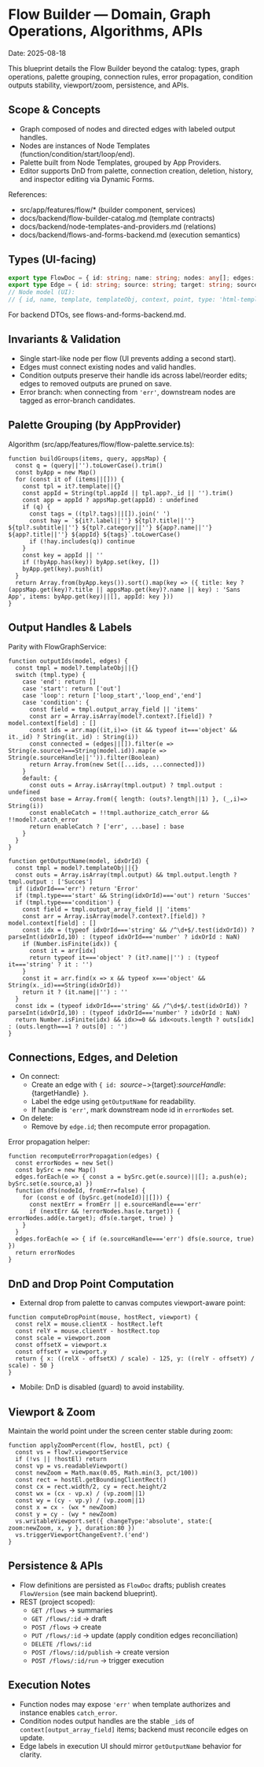 # Flow Builder — Domain, Graph Operations, Algorithms, APIs

Date: 2025-08-18

This blueprint details the Flow Builder beyond the catalog: types, graph operations, palette grouping, connection rules, error propagation, condition outputs stability, viewport/zoom, persistence, and APIs.


## Scope & Concepts

- Graph composed of nodes and directed edges with labeled output handles.
- Nodes are instances of Node Templates (function/condition/start/loop/end).
- Palette built from Node Templates, grouped by App Providers.
- Editor supports DnD from palette, connection creation, deletion, history, and inspector editing via Dynamic Forms.

References:
- src/app/features/flow/* (builder component, services)
- docs/backend/flow-builder-catalog.md (template contracts)
- docs/backend/node-templates-and-providers.md (relations)
- docs/backend/flows-and-forms-backend.md (execution semantics)


## Types (UI-facing)

```ts
export type FlowDoc = { id: string; name: string; nodes: any[]; edges: any[]; meta?: any; description?: string };
export type Edge = { id: string; source: string; target: string; sourceHandle?: string; targetHandle?: string; data?: any };
// Node model (UI):
// { id, name, template, templateObj, context, point, type: 'html-template' }
```

For backend DTOs, see flows-and-forms-backend.md.


## Invariants & Validation

- Single start-like node per flow (UI prevents adding a second start).
- Edges must connect existing nodes and valid handles.
- Condition outputs preserve their handle ids across label/reorder edits; edges to removed outputs are pruned on save.
- Error branch: when connecting from `'err'`, downstream nodes are tagged as error-branch candidates.


## Palette Grouping (by AppProvider)

Algorithm (src/app/features/flow/flow-palette.service.ts):
```
function buildGroups(items, query, appsMap) {
  const q = (query||'').toLowerCase().trim()
  const byApp = new Map()
  for (const it of (items||[])) {
    const tpl = it?.template||{}
    const appId = String(tpl.appId || tpl.app?._id || '').trim()
    const app = appId ? appsMap.get(appId) : undefined
    if (q) {
      const tags = ((tpl?.tags)||[]).join(' ')
      const hay = `${it?.label||''} ${tpl?.title||''} ${tpl?.subtitle||''} ${tpl?.category||''} ${app?.name||''} ${app?.title||''} ${appId} ${tags}`.toLowerCase()
      if (!hay.includes(q)) continue
    }
    const key = appId || ''
    if (!byApp.has(key)) byApp.set(key, [])
    byApp.get(key).push(it)
  }
  return Array.from(byApp.keys()).sort().map(key => ({ title: key ? (appsMap.get(key)?.title || appsMap.get(key)?.name || key) : 'Sans App', items: byApp.get(key)||[], appId: key }))
}
```


## Output Handles & Labels

Parity with FlowGraphService:
```
function outputIds(model, edges) {
  const tmpl = model?.templateObj||{}
  switch (tmpl.type) {
    case 'end': return []
    case 'start': return ['out']
    case 'loop': return ['loop_start','loop_end','end']
    case 'condition': {
      const field = tmpl.output_array_field || 'items'
      const arr = Array.isArray(model?.context?.[field]) ? model.context[field] : []
      const ids = arr.map((it,i)=> (it && typeof it==='object' && it._id) ? String(it._id) : String(i))
      const connected = (edges||[]).filter(e => String(e.source)===String(model.id)).map(e => String(e.sourceHandle||'')).filter(Boolean)
      return Array.from(new Set([...ids, ...connected]))
    }
    default: {
      const outs = Array.isArray(tmpl.output) ? tmpl.output : undefined
      const base = Array.from({ length: (outs?.length||1) }, (_,i)=> String(i))
      const enableCatch = !!tmpl.authorize_catch_error && !!model?.catch_error
      return enableCatch ? ['err', ...base] : base
    }
  }
}

function getOutputName(model, idxOrId) {
  const tmpl = model?.templateObj||{}
  const outs = Array.isArray(tmpl.output) && tmpl.output.length ? tmpl.output : ['Succes']
  if (idxOrId==='err') return 'Error'
  if (tmpl.type==='start' && String(idxOrId)==='out') return 'Succes'
  if (tmpl.type==='condition') {
    const field = tmpl.output_array_field || 'items'
    const arr = Array.isArray(model?.context?.[field]) ? model.context[field] : []
    const idx = (typeof idxOrId==='string' && /^\d+$/.test(idxOrId)) ? parseInt(idxOrId,10) : (typeof idxOrId==='number' ? idxOrId : NaN)
    if (Number.isFinite(idx)) {
      const it = arr[idx]
      return typeof it==='object' ? (it?.name||'') : (typeof it==='string' ? it : '')
    }
    const it = arr.find(x => x && typeof x==='object' && String(x._id)===String(idxOrId))
    return it ? (it.name||'') : ''
  }
  const idx = (typeof idxOrId==='string' && /^\d+$/.test(idxOrId)) ? parseInt(idxOrId,10) : (typeof idxOrId==='number' ? idxOrId : NaN)
  return Number.isFinite(idx) && idx>=0 && idx<outs.length ? outs[idx] : (outs.length===1 ? outs[0] : '')
}
```


## Connections, Edges, and Deletion

- On connect:
  - Create an edge with `{ id: `${source}->${target}:${sourceHandle}:${targetHandle}` }`.
  - Label the edge using `getOutputName` for readability.
  - If handle is `'err'`, mark downstream node id in `errorNodes` set.
- On delete:
  - Remove by `edge.id`; then recompute error propagation.

Error propagation helper:
```
function recomputeErrorPropagation(edges) {
  const errorNodes = new Set()
  const bySrc = new Map()
  edges.forEach(e => { const a = bySrc.get(e.source)||[]; a.push(e); bySrc.set(e.source,a) })
  function dfs(nodeId, fromErr=false) {
    for (const e of (bySrc.get(nodeId)||[])) {
      const nextErr = fromErr || e.sourceHandle==='err'
      if (nextErr && !errorNodes.has(e.target)) { errorNodes.add(e.target); dfs(e.target, true) }
    }
  }
  edges.forEach(e => { if (e.sourceHandle==='err') dfs(e.source, true) })
  return errorNodes
}
```


## DnD and Drop Point Computation

- External drop from palette to canvas computes viewport-aware point:
```
function computeDropPoint(mouse, hostRect, viewport) {
  const relX = mouse.clientX - hostRect.left
  const relY = mouse.clientY - hostRect.top
  const scale = viewport.zoom
  const offsetX = viewport.x
  const offsetY = viewport.y
  return { x: ((relX - offsetX) / scale) - 125, y: ((relY - offsetY) / scale) - 50 }
}
```
- Mobile: DnD is disabled (guard) to avoid instability.


## Viewport & Zoom

Maintain the world point under the screen center stable during zoom:
```
function applyZoomPercent(flow, hostEl, pct) {
  const vs = flow?.viewportService
  if (!vs || !hostEl) return
  const vp = vs.readableViewport()
  const newZoom = Math.max(0.05, Math.min(3, pct/100))
  const rect = hostEl.getBoundingClientRect()
  const cx = rect.width/2, cy = rect.height/2
  const wx = (cx - vp.x) / (vp.zoom||1)
  const wy = (cy - vp.y) / (vp.zoom||1)
  const x = cx - (wx * newZoom)
  const y = cy - (wy * newZoom)
  vs.writableViewport.set({ changeType:'absolute', state:{ zoom:newZoom, x, y }, duration:80 })
  vs.triggerViewportChangeEvent?.('end')
}
```


## Persistence & APIs

- Flow definitions are persisted as `FlowDoc` drafts; publish creates `FlowVersion` (see main backend blueprint).
- REST (project scoped):
  - `GET /flows` → summaries
  - `GET /flows/:id` → draft
  - `POST /flows` → create
  - `PUT /flows/:id` → update (apply condition edges reconciliation)
  - `DELETE /flows/:id`
  - `POST /flows/:id/publish` → create version
  - `POST /flows/:id/run` → trigger execution


## Execution Notes

- Function nodes may expose `'err'` when template authorizes and instance enables `catch_error`.
- Condition nodes output handles are the stable `_id`s of `context[output_array_field]` items; backend must reconcile edges on update.
- Edge labels in execution UI should mirror `getOutputName` behavior for clarity.

